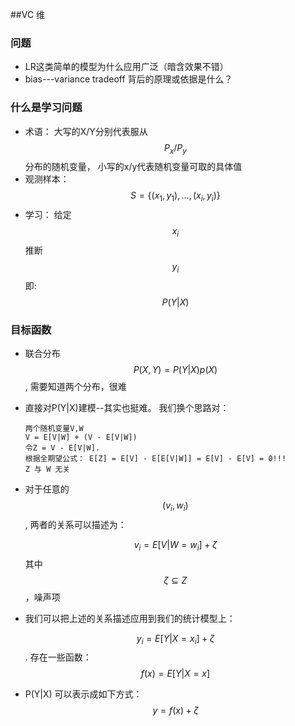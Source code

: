 ##VC 维
### 问题
- LR这类简单的模型为什么应用广泛（暗含效果不错）
- bias---variance tradeoff 背后的原理或依据是什么？
### 什么是学习问题
- 术语： 大写的X/Y分别代表服从$$P_x/P_y$$分布的随机变量， 小写的x/y代表随机变量可取的具体值
- 观测样本：$$ S = \{(x_1,y_1),...,(x_i, y_i)\} $$ 
- 学习： 给定$$x_i$$ 推断 $$y_i$$    即: $$P(Y|X)$$
### 目标函数
- 联合分布 $$P(X,Y) = P(Y|X)p(X)$$, 需要知道两个分布，很难
- 直接对P(Y|X)建模--其实也挺难。 我们换个思路对：  

      两个随机变量V,W
      V = E[V|W] + (V - E[V|W])
      令Z = V - E[V|W]. 
      根据全期望公式： E[Z] = E[V] - E[E[V|W]] = E[V] - E[V] = 0!!!
      Z 与 W 无关
- 对于任意的$$(v_i, w_i)$$, 两者的关系可以描述为： 
   
  $$v_i = E[V|W=w_i] + \zeta $$ 
  其中 $$\zeta \subseteq Z$$ ，噪声项
- 我们可以把上述的关系描述应用到我们的统计模型上： 

  $$y_i = E[Y|X=x_i] + \zeta $$ . 存在一些函数： $$f(x) = E[Y|X=x] $$
 
- P(Y|X) 可以表示成如下方式：    
  $$y = f(x) + \zeta$$
  

  
      
      
    

